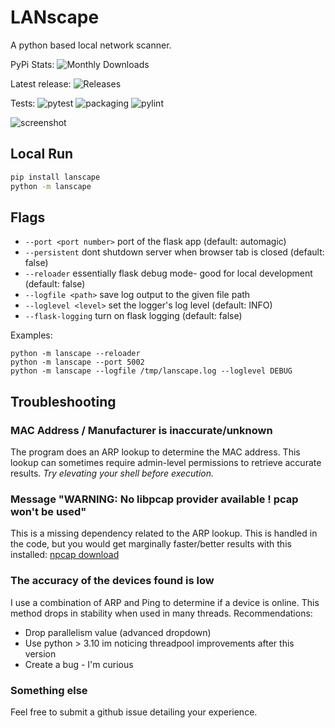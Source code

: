 # LANscape
A python based local network scanner.


PyPi Stats: ![Monthly Downloads](https://img.shields.io/pypi/dm/lanscape)

Latest release: ![Releases](https://img.shields.io/github/v/tag/mdennis281/LANscape?sort=date&filter=releases%2F*)

Tests: 
![pytest](https://img.shields.io/github/actions/workflow/status/mdennis281/LANscape/test.yml?branch=main&label=pytest ) 
![packaging](https://img.shields.io/github/actions/workflow/status/mdennis281/LANscape/test-package.yml?label=packaging) 
![pylint](https://img.shields.io/github/actions/workflow/status/mdennis281/LANscape/pylint.yml?branch=main&label=pylint)


![screenshot](https://github.com/user-attachments/assets/62d597b2-7b46-46b5-acdf-990b775a5791)

## Local Run
```sh
pip install lanscape
python -m lanscape
```

## Flags
 - `--port <port number>` port of the flask app (default: automagic)
 - `--persistent` dont shutdown server when browser tab is closed (default: false)
 - `--reloader` essentially flask debug mode- good for local development (default: false)
 - `--logfile <path>` save log output to the given file path
 - `--loglevel <level>` set the logger's log level (default: INFO)
 - `--flask-logging` turn on flask logging (default: false)

Examples:
```shell
python -m lanscape --reloader
python -m lanscape --port 5002
python -m lanscape --logfile /tmp/lanscape.log --loglevel DEBUG
```

## Troubleshooting

### MAC Address / Manufacturer is inaccurate/unknown
The program does an ARP lookup to determine the MAC address. This lookup
can sometimes require admin-level permissions to retrieve accurate results.
*Try elevating your shell before execution.*

### Message "WARNING: No libpcap provider available ! pcap won't be used"
This is a missing dependency related to the ARP lookup. This is handled in the code, but you would get marginally faster/better results with this installed: [npcap download](https://npcap.com/#download)

### The accuracy of the devices found is low
I use a combination of ARP and Ping to determine if a device is online. This method drops in stability when used in many threads. 
Recommendations:

  - Drop parallelism value (advanced dropdown)
  - Use python > 3.10 im noticing threadpool improvements after this version
  - Create a bug - I'm curious


### Something else
Feel free to submit a github issue detailing your experience.


